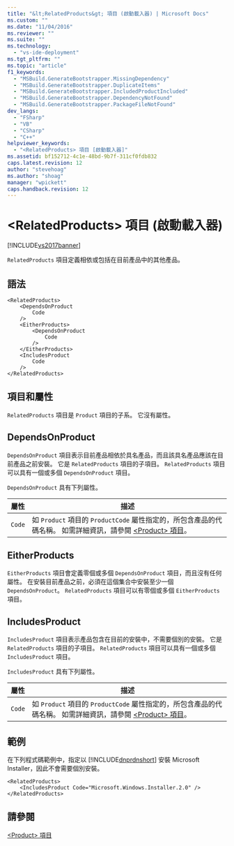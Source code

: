 ```yaml
---
title: "&lt;RelatedProducts&gt; 項目 (啟動載入器) | Microsoft Docs"
ms.custom: ""
ms.date: "11/04/2016"
ms.reviewer: ""
ms.suite: ""
ms.technology: 
  - "vs-ide-deployment"
ms.tgt_pltfrm: ""
ms.topic: "article"
f1_keywords: 
  - "MSBuild.GenerateBootstrapper.MissingDependency"
  - "MSBuild.GenerateBootstrapper.DuplicateItems"
  - "MSBuild.GenerateBootstrapper.IncludedProductIncluded"
  - "MSBuild.GenerateBootstrapper.DependencyNotFound"
  - "MSBuild.GenerateBootstrapper.PackageFileNotFound"
dev_langs: 
  - "FSharp"
  - "VB"
  - "CSharp"
  - "C++"
helpviewer_keywords: 
  - "<RelatedProducts> 項目 [啟動載入器]"
ms.assetid: bf152712-4c1e-48bd-9b7f-311cf0fdb832
caps.latest.revision: 12
author: "stevehoag"
ms.author: "shoag"
manager: "wpickett"
caps.handback.revision: 12
---
```

# &lt;RelatedProducts&gt; 項目 (啟動載入器)
[!INCLUDE[vs2017banner](../code-quality/includes/vs2017banner.md)]

`RelatedProducts` 項目定義相依或包括在目前產品中的其他產品。  
  
## 語法  
  
```  
<RelatedProducts>  
    <DependsOnProduct  
        Code  
    />  
    <EitherProducts>  
        <DependsOnProduct  
            Code  
        />  
    </EitherProducts>  
    <IncludesProduct  
        Code  
    />  
</RelatedProducts>  
```  
  
## 項目和屬性  
 `RelatedProducts` 項目是 `Product` 項目的子系。  它沒有屬性。  
  
## DependsOnProduct  
 `DependsOnProduct` 項目表示目前產品相依於具名產品，而且該具名產品應該在目前產品之前安裝。  它是 `RelatedProducts` 項目的子項目。  `RelatedProducts` 項目可以具有一個或多個 `DependsOnProduct` 項目。  
  
 `DependsOnProduct` 具有下列屬性。  
  
|屬性|描述|  
|--------|--------|  
|`Code`|如 `Product` 項目的 `ProductCode` 屬性指定的，所包含產品的代碼名稱。  如需詳細資訊，請參閱 [\<Product\> 項目](../deployment/product-element-bootstrapper.md)。|  
  
## EitherProducts  
 `EitherProducts` 項目會定義零個或多個 `DependsOnProduct` 項目，而且沒有任何屬性。  在安裝目前產品之前，必須在這個集合中安裝至少一個 `DependsOnProduct`。  `RelatedProducts` 項目可以有零個或多個 `EitherProducts` 項目。  
  
## IncludesProduct  
 `IncludesProduct` 項目表示產品包含在目前的安裝中，不需要個別的安裝。  它是 `RelatedProducts` 項目的子項目。  `RelatedProducts` 項目可以具有一個或多個 `IncludesProduct` 項目。  
  
 `IncludesProduct` 具有下列屬性。  
  
|屬性|描述|  
|--------|--------|  
|`Code`|如 `Product` 項目的 `ProductCode` 屬性指定的，所包含產品的代碼名稱。  如需詳細資訊，請參閱 [\<Product\> 項目](../deployment/product-element-bootstrapper.md)。|  
  
## 範例  
 在下列程式碼範例中，指定以 [!INCLUDE[dnprdnshort](../code-quality/includes/dnprdnshort_md.md)] 安裝 Microsoft Installer，因此不會需要個別安裝。  
  
```  
<RelatedProducts>  
    <IncludesProduct Code="Microsoft.Windows.Installer.2.0" />  
</RelatedProducts>  
```  
  
## 請參閱  
 [\<Product\> 項目](../deployment/product-element-bootstrapper.md)